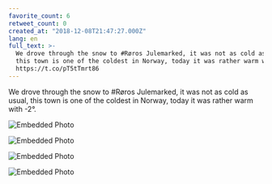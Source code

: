 ```yaml
---
favorite_count: 6
retweet_count: 0
created_at: "2018-12-08T21:47:27.000Z"
lang: en
full_text: >-
  We drove through the snow to #Røros Julemarked, it was not as cold as usual,
  this town is one of the coldest in Norway, today it was rather warm with -2°.
  https://t.co/pT5tTmrt86
---
```


We drove through the snow to #Røros Julemarked, it was not as cold as usual,
this town is one of the coldest in Norway, today it was rather warm with -2°.

<div class="gallery gallery-4">

![Embedded Photo](https://twitter-media-coderbyheart.s3.eu-north-1.amazonaws.com/1071521665182560257-Dt7PNfAXQAEs3sn.jpg)

![Embedded Photo](https://twitter-media-coderbyheart.s3.eu-north-1.amazonaws.com/1071521665182560257-Dt7POhSWkAAuiX4.jpg)

![Embedded Photo](https://twitter-media-coderbyheart.s3.eu-north-1.amazonaws.com/1071521665182560257-Dt7PPzwWkAEMsH0.jpg)

![Embedded Photo](https://twitter-media-coderbyheart.s3.eu-north-1.amazonaws.com/1071521665182560257-Dt7PQ6gWoAAdfQJ.jpg)

</div>
